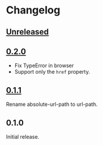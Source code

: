 Changelog
=========

[Unreleased]
------------

[0.2.0]
-------

- Fix TypeError in browser
- Support only the `href` property.


[0.1.1]
-------

Rename absolute-url-path to url-path.


0.1.0
-----

Initial release.


[Unreleased]: https://github.com/paulmelnikow/icedfrisby-nock/compare/0.2.0...HEAD
[0.2.0]: https://github.com/paulmelnikow/icedfrisby-nock/compare/0.1.1...0.2.0
[0.1.1]: https://github.com/paulmelnikow/icedfrisby-nock/compare/0.1.0...0.1.1
